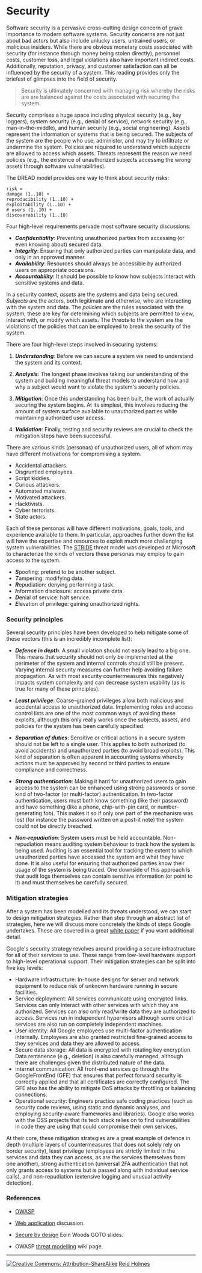 # Security

Software security is a pervasive cross-cutting design concern of grave importance to modern software systems. Security concerns are not just about bad actors but also include unlucky users, untrained users, or malicious insiders. While there are obvious monetary costs associated with security (for instance through money being stolen directly), personnel costs, customer loss, and legal violations also have important indirect costs. Additionally, reputation, privacy, and customer satisfaction can all be influenced by the security of a system. This reading provides only the briefest of glimpses into the field of security.

> Security is ultimately concerned with managing risk whereby the risks are are balanced against the costs associated with securing the system.
 
Security comprises a huge space including physical security (e.g., key loggers), system security (e.g., denial of service), network security (e.g., man-in-the-middle), and human security (e.g., social engineering). Assets represent the information or systems that is being secured. The subjects of the system are the people who use, administer, and may try to infiltrate or undermine the system. Policies are required to understand which subjects are allowed to access which assets. Threats represent the reason we need policies (e.g., the existence of unauthorized subjects accessing the wrong assets through software vulnerabilities). 

The DREAD model provides one way to think about security risks:

```
risk =
damage (1..10) + 
reproducibility (1..10) +
exploitability (1..10) +
# users (1..10) +
discoverability (1..10)
```

Four high-level requirements pervade most software security discussions: 

* ***Confidentiality***: Preventing unauthorized parties from accessing (or even knowing about) secured data.
* ***Integrity***: Ensuring that only authorized parties can manipulate data, and only in an approved manner.
* ***Availability***: Resources should always be accessible by authorized users on appropriate occasions.
* ***Accountability***: It should be possible to know how subjects interact with sensitive systems and data.

In a security context, _assets_ are the systems and data being secured. _Subjects_ are the actors, both legitimate and otherwise, who are interacting with the system and data. The _policies_ are the rules associated with the system; these are key for determining which subjects are permitted to view, interact with, or modify which assets. The _threats_ to the system are the violations of the policies that can be employed to break the security of the system.

There are four high-level steps involved in securing systems:

1. ***Understanding***: Before we can secure a system we need to understand the system and its context.

1. ***Analysis***: The longest phase involves taking our understanding of the system and building meaningful threat models to understand how and why a subject would want to violate the system's security policies.

1. ***Mitigation***: Once this understanding has been built, the work of actually securing the system begins. At its simplest, this involves reducing the amount of system surface available to unauthorized parties while maintaining authorized user access.

1. ***Validation***: Finally, testing and security reviews are crucial to check the mitigation steps have been successful.

There are various kinds (personas) of unauthorized users, all of whom may have different motivations for compromising a system.

* Accidental attackers.
* Disgruntled employees.
* Script kiddies.
* Curious attackers.
* Automated malware.
* Motivated attackers.
* Hacktivists.
* Cyber terrorists.
* State actors.

Each of these personas will have different motivations, goals, tools, and experience available to them. In particular, approaches further down the list will have the expertise and resources to exploit much more challenging system vulnerabilities. The [STRIDE](https://msdn.microsoft.com/en-us/library/ee823878(v=cs.20).aspx) threat model was developed at Microsoft to characterize the kinds of vectors these personas may employ to gain access to the system.

* ***S***poofing: pretend to be another subject.
* ***T***ampering: modifying data.
* ***R***epudiation: denying performing a task.
* ***I***nformation disclosure: access private data.
* ***D***enial of service: halt service.
* ***E***levation of privilege: gaining unauthorized rights.

### Security principles

Several security principles have been developed to help mitigate some of these vectors (this is an incredibly incomplete list):

* ***Defence in depth***: A small violation should not easily lead to a big one. This means that security should not only be implemented at the perimeter of the system and internal controls should still be present. Varying internal security measures can further help avoiding failure propagation. As with most security countermeasures this negatively impacts system complexity and can decrease system usability (as is true for many of these principles). 

* ***Least privilege***: Coarse-grained privileges allow both malicious and accidental access to unauthorized data. Implementing roles and access control lists are one of the most common ways of avoiding these exploits, although this only really works once the subjects, assets, and policies for the system has been carefully specified.

* ***Separation of duties***: Sensitive or critical actions in a secure system should not be left to a single user. This applies to both authorized (to avoid accidents) and unauthorized parties (to avoid broad exploits). This kind of separation is often apparent in accounting systems whereby actions must be approved by second or third parties to ensure compliance and correctness.

* ***Strong authentication***: Making it hard for unauthorized users to gain access to the system can be enhanced using strong passwords or some kind of two-factor (or multi-factor) authentication. In two-factor authentication, users must both know something (like their password) and have something (like a phone, chip-with-pin card, or number-generating fob). This makes it so if only one part of the mechanism was lost (for instance the password written on a post-it note) the system could not be directly breached.

* ***Non-repudiation***: System users must be held accountable. Non-repudiation means auditing system behaviour to track how the system is being used. Auditing is an essential tool for tracking the extent to which unauthorized parties have accessed the system and what they have done. It is also useful for ensuring that authorized parties know their usage of the system is being traced. One downside of this approach is that audit logs themselves can contain sensitive information (or point to it) and must themselves be carefully secured.


### Mitigation strategies

After a system has been modelled and its threats understood, we can start to design mitigation strategies. Rather than step through an abstract list of strategies, here we will discuss more concretely the kinds of steps Google undertakes. These are covered in a great [white paper](https://cloud.google.com/security/security-design/) if you want additional detail.

<!--
Google's high-level security goals are to:

* Enable secure deployment of services.
* Secure data storage and safeguard end user privacy.
* Maintain secure communications between services.
* Ensure secure and private customer communication.
* Mandate operation by administrators.
-->

Google's security strategy revolves around providing a secure infrastructure for all of their services to use. These range from low-level hardware support to high-level operational support. Their mitigation strategies can be split into five key levels:

* Hardware infrastructure: In-house designs for server and network equipment to reduce risk of unknown hardware running in secure facilities. 
* Service deployment: All services communicate using encrypted links. Services can only interact with other services with which they are authorized. Services can also only read/write data they are authorized to access. Services run in independent hypervisors although some critical services are also run on completely independent machines.
* User identity: All Google employees use multi-factor authentication internally. Employees are also granted restricted fine-grained access to they services and data they are allowed to access.
* Secure data storage: All data is encrypted with rotating key encryption. Data remanence (e.g., deletion) is also carefully managed, although there are challenges given the distributed nature of the data.
* Internet communication: All front-end services go through the GoogleFrontEnd (GFE) that ensures that perfect forward security is correctly applied and that all certificates are correctly configured. The GFE also has the ability to mitigate DoS attacks by throttling or balancing connections.
* Operational security: Engineers practice safe coding practices (such as security code reviews, using static and dynamic analyses, and employing security-aware frameworks and libraries). Google also works with the OSS projects that its tech stack relies on to find vulnerabilities in code they are using that could compromise their own services.

At their core, these mitigation strategies are a great example of defence in depth (multiple layers of countermeasures that does not solely rely on border security), least privilege (employees are strictly limited in the services and data they can access, as are the services themselves from one another), strong authentication (universal 2FA authentication that not only grants access to systems but is passed along with individual service calls), and non-repudiation (extensive logging and unusual activity detection). 

### References

* [OWASP](https://www.owasp.org)

* [Web application](http://martinfowler.com/articles/web-security-basics.html#ProtectUserSessions) discussion.

* [Secure by design](http://www.slideshare.net/EoinWoods1/secure-by-design-security-design-principles-for-the-rest-of-us) Eoin Woods GOTO slides.

* OWASP [threat modelling](https://www.owasp.org/index.php/Threat_Risk_Modeling) wiki page.

---
[![](figures/CCSA.png "Creative Commons: Attribution-ShareAlike")](https://creativecommons.org/licenses/by-sa/3.0/) [Reid Holmes](https://www.cs.ubc.ca/~rtholmes/)
